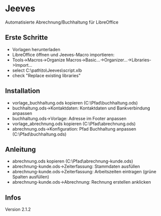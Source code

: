 # Jeeves
Automatisierte Abrechnung/Buchhaltung für LibreOffice

## Erste Schritte
- Vorlagen herunterladen
- LibreOffice öffnen und Jeeves-Macro importieren:
 - Tools->Macros->Organize Macros->Basic...->Organizer...->Libraries->Import...
 - select C:\path\to\Jeeves\script.xlb
 - check "Replace existing libraries"

## Installation
- vorlage_buchhaltung.ods kopieren (C:\Pfad\buchhaltung.ods)
- buchhaltung.ods->Kontaktdaten: Kontaktdaten und Bankverbindung anpassen
- buchhaltung.ods->Vorlage: Adresse im Footer anpassen
- vorlage_abrechnung.ods kopieren (C:\Pfad\abrechnung.ods)
- abrechnung.ods->Konfiguration: Pfad Buchhaltung anpassen (C:\Pfad\buchhaltung.ods)

## Anleitung
- abrechnung.ods kopieren (C:\Pfad\abrechnung-kunde.ods)
- abrechnung-kunde.ods->Zeiterfassung: Stammdaten ausfüllen
- abrechnung-kunde.ods->Zeiterfassung: Arbeitszeiten eintragen (grüne Spalten ausfüllen)
- abrechnung-kunde.ods->Abrechnung: Rechnung erstellen anklicken

## Infos
Version 2.1.2
